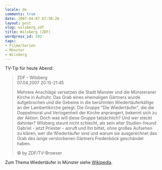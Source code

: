 ```yaml
---
locale: de
comments: true
date: 2007-04-07 07:50:28
layout: post
slug: wilsberg_zdf
title: Wilsberg (ZDF)
wordpress_id: 292
tags:
- Filme/Serien
- Münster
- Wilsberg
---
```


TV-Tip für heute Abend:

> ZDF - Wilsberg    
> 07.04.2007 20:15-21:45
> 
> Mehrere Anschläge versetzen die Stadt Münster und die Münsteraner Kirche in Aufruhr. Das Grab eines ehemaligen Gärtners wurde aufgebrochen und die Gebeine in die berühmten Wiedertäuferkäfige an der Lambertikirche gelegt. Die Gruppe "Die Wiedertäufer", die die Doppelmoral und Verlogenheit der Kirche anprangert, bekennt sich zu der Aktion. Doch was will diese Gruppe tatsächlich? Und wer steckt dahinter? Wilsberg staunt nicht schlecht, als sein alter Studien-freund Gabriel - jetzt Priester - anruft und ihn bittet, ohne großes Aufsehen zu klären, wer die Wiedertäufer sind und warum sie ausgerechnet das Grab des lange verstorbenen Gärtners Fredenböck geschändet haben.
> 
> &copy; by ZDF/TV-Browser

Zum Thema Wiedertäufer in Münster siehe
[Wikipedia](http://de.wikipedia.org/wiki/T%C3%A4uferreich_von_M%C3%BCnster).
